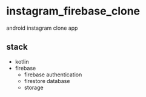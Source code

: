 # instagram_firebase_clone
android instagram clone app


## stack
- kotlin
- firebase
  - firebase authentication
  - firestore database
  - storage